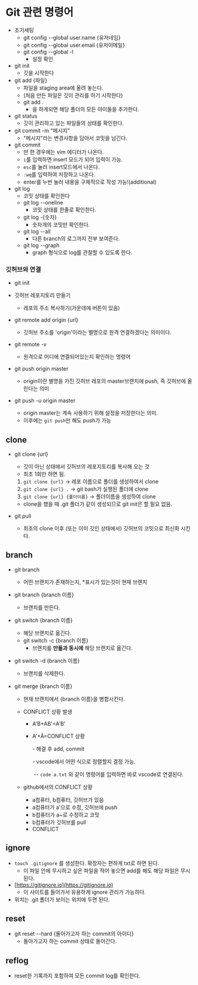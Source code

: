 # Git 관련 명령어



- 초기세팅
  - git config --global user.name {유저네임}
  - git config --global user.email {유저이메일}
  - git config --global -l
    - 설정 확인
- git init
  - 깃을 시작한다
- git add {파일}
  - 파일을 staging area에 올려 놓는다.
  - (처음 만든 파일은 깃이 관리를 하기 시작한다)
  - git add .
    - 을 하게되면 해당 폴더의 모든 아이들을 추가한다.
- git status
  - 깃이 관리하고 있는 파일들의 상태를 확인한다.
- git commit -m "메시지"
  - "메시지"라는 변경사항을 담아서 코밋을 남긴다.
- git commit
  - 만 한 경우에는 vim 에디터가 나온다.
  - `i`를 입력하면 insert 모드가 되어 입력이 가능.
  - `esc`를 눌러 insert모드에서 나온다.
  - `:wq`를 입력하여 저장하고 나온다.
  - enter를 누번 눌러 내용을 구체적으로 작성 가능!(additional)
- git log
  - 코밋 상태를 확인한다
  - git log --oneline
    - 코밋 상태를 한줄로 확인한다.
  - git log -{숫자}
    - 숫자개의 코밋만 확인한다.
  - git log --all
    - 다른 branch의 로그까지 전부 보여준다.
  - git log --graph
    - graph 형식으로 log를 관찰할 수 있도록 한다.



### 깃허브와 연결



- git init

- 깃허브 레포지토리 만들기
  - 레포의 주소 복사하기(가운데에 버튼이 있음)

- git remote add origin {url}
  - 깃허브 주소를 'origin'이라는 별명으로 원격 연결하겠다는 의미이다.
- git remote -v
  - 원격으로 어디에 연결되어있는지 확인하는 명령어
- git push origin master
  - origin이란 별명을 가진 깃허브 레포의 master브랜치에 push, 즉 깃허브에 올린다는 의미
- git push -u origin master
  - origin master는 계속 사용하기 위해 설정을 저장한다는 의미.
  - 이후에는 `git push`만 해도 push가 가능



## clone



- git clone {url}

  - 깃이 아닌 상태에서 깃허브의 레포지토리를 복사해 오는 것
  - 최초 1회만 하면 됨.

  1. `git clone {url}` -> 레포 이름으로 폴더를 생성하여서 clone
  2. `git clone {url} .` -> git bash가 실행된 폴더에 clone
  3. `git clone {url} {폴더이름}` -> 폴더이름을 생성하여 clone

  - clone을 했을 때 .git 폴더가 같이 생성되므로 git init은 할 필요 없음.

- git pull

  - 최초의 clone 이후 (또는 이미 깃인 상태에서) 깃허브의 코밋으로 최신화 시킨다.


## branch



- git branch
  - 어떤 브랜치가 존재하는지, *표시가 있는것이 현재 브랜치

- git branch {branch 이름}

  - 브랜치를 만든다.

- git switch {branch 이름}

  - 해당 브랜치로 옮긴다.
  - git switch -c {branch 이름}
    - 브랜치를 **만듦과 동시에** 해당 브랜치로 옮긴다.

- git switch -d {branch 이름}

  - 브랜치를 삭제한다.



- git merge {branch 이름}

  - 현재 브랜치에서 {branch 이름}을 병합시킨다.

  - CONFLICT 상황 발생

    - A'B+AB'=A'B'

    - A'+Ã=CONFLICT 상황

      \- 해결 후 add, commit

      \- vscode에서 어떤 식으로 정렬할지 결정 가능.

      ​	\-\- `code a.txt` 와 같이 명령어를 입력하면 바로 vscode로 연결된다.
  
  - github에서의 CONFLICT 상황
    - a컴퓨터, b컴퓨터, 깃허브가 있음
    - a컴퓨터가 a'으로 수정, 깃허브에 push
    - b컴퓨터가 a~로 수정하고 코밋
    - b컴퓨터가 깃허브를 pull
    - CONFLICT
  
  

## ignore



- `touch .gitignore` 를 생성한다. 확장자는 편하게 txt로 하면 된다.
  - 이 파일 안에 무시하고 싶은 파일을 적어 놓으면 add를 해도
    해당 파일은 무시된다.
- [https://gitignore.io](https://gitignore.io)
  - 이 사이트를 들어가서 유용하게 ignore 관리가 가능하다.
- 위치는 .git 폴더가 보이는 위치에 두면 된다.



## reset

- git reset --hard {돌아가고자 하는 commit의 아이디}
  - 돌아가고자 하는 commit 상태로 돌아간다.




## reflog

- reset한 기록까지 포함하여 모든 commit log를 확인한다.